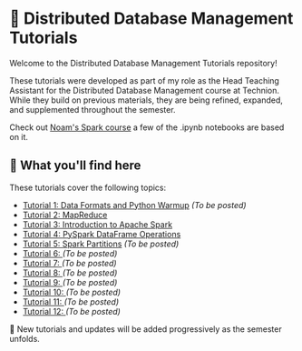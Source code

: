 # 📂 Distributed Database Management Tutorials

Welcome to the Distributed Database Management Tutorials repository!

These tutorials were developed as part of my role as the Head Teaching Assistant for the Distributed Database Management course at Technion. While they build on previous materials, they are being refined, expanded, and supplemented throughout the semester.

Check out [Noam's Spark course](https://github.com/cnoam/spark-course) a few of the .ipynb notebooks are based on it.

## 📖 What you'll find here

These tutorials cover the following topics:

- [Tutorial 1: Data Formats and Python Warmup](#) *(To be posted)*
- [Tutorial 2: MapReduce](tutorials/02-MapReduce/)
- [Tutorial 3: Introduction to Apache Spark](tutorials/03-IntroToSpark/)
- [Tutorial 4: PySpark DataFrame Operations](tutorials/04-DataFrameOperations/)
- [Tutorial 5: Spark Partitions](#) *(To be posted)*
- [Tutorial 6: ](#) *(To be posted)*
- [Tutorial 7: ](#) *(To be posted)*
- [Tutorial 8: ](#) *(To be posted)*
- [Tutorial 9: ](#) *(To be posted)*
- [Tutorial 10: ](#) *(To be posted)*
- [Tutorial 11: ](#) *(To be posted)*
- [Tutorial 12: ](#) *(To be posted)*

📌 New tutorials and updates will be added progressively as the semester unfolds.

